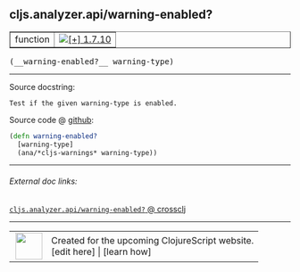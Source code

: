 ## cljs.analyzer.api/warning-enabled?



 <table border="1">
<tr>
<td>function</td>
<td><a href="https://github.com/cljsinfo/cljs-api-docs/tree/1.7.10"><img valign="middle" alt="[+] 1.7.10" title="Added in 1.7.10" src="https://img.shields.io/badge/+-1.7.10-lightgrey.svg"></a> </td>
</tr>
</table>


 <samp>
(__warning-enabled?__ warning-type)<br>
</samp>

---





Source docstring:

```
Test if the given warning-type is enabled.
```


Source code @ [github](https://github.com/clojure/clojurescript/blob/r1.7.107/src/main/clojure/cljs/analyzer/api.clj#L43-L46):

```clj
(defn warning-enabled?
  [warning-type]
  (ana/*cljs-warnings* warning-type))
```

<!--
Repo - tag - source tree - lines:

 <pre>
clojurescript @ r1.7.107
└── src
    └── main
        └── clojure
            └── cljs
                └── analyzer
                    └── <ins>[api.clj:43-46](https://github.com/clojure/clojurescript/blob/r1.7.107/src/main/clojure/cljs/analyzer/api.clj#L43-L46)</ins>
</pre>

-->

---



###### External doc links:

[`cljs.analyzer.api/warning-enabled?` @ crossclj](http://crossclj.info/fun/cljs.analyzer.api/warning-enabled%3F.html)<br>

---

 <table>
<tr><td>
<img valign="middle" align="right" width="48px" src="http://i.imgur.com/Hi20huC.png">
</td><td>
Created for the upcoming ClojureScript website.<br>
[edit here] | [learn how]
</td></tr></table>

[edit here]:https://github.com/cljsinfo/cljs-api-docs/blob/master/cljsdoc/cljs.analyzer.api_warning-enabledQMARK.cljsdoc
[learn how]:https://github.com/cljsinfo/cljs-api-docs/wiki/cljsdoc-files

<!--

This information was too distracting to show to readers, but I'll leave it
commented here since it is helpful to:

- pretty-print the data used to generate this document
- and show how to retrieve that data



The API data for this symbol:

```clj
{:ns "cljs.analyzer.api",
 :name "warning-enabled?",
 :signature ["[warning-type]"],
 :history [["+" "1.7.10"]],
 :type "function",
 :full-name-encode "cljs.analyzer.api_warning-enabledQMARK",
 :source {:code "(defn warning-enabled?\n  [warning-type]\n  (ana/*cljs-warnings* warning-type))",
          :title "Source code",
          :repo "clojurescript",
          :tag "r1.7.107",
          :filename "src/main/clojure/cljs/analyzer/api.clj",
          :lines [43 46]},
 :full-name "cljs.analyzer.api/warning-enabled?",
 :docstring "Test if the given warning-type is enabled."}

```

Retrieve the API data for this symbol:

```clj
;; from Clojure REPL
(require '[clojure.edn :as edn])
(-> (slurp "https://raw.githubusercontent.com/cljsinfo/cljs-api-docs/catalog/cljs-api.edn")
    (edn/read-string)
    (get-in [:symbols "cljs.analyzer.api/warning-enabled?"]))
```

-->

